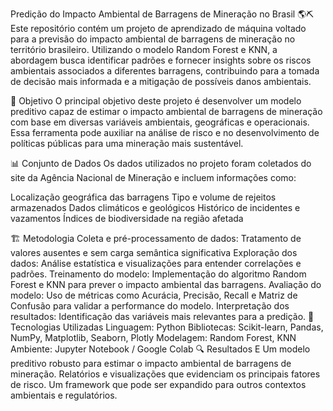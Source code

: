Predição do Impacto Ambiental de Barragens de Mineração no Brasil 🌎⛏️
Este repositório contém um projeto de aprendizado de máquina voltado para a previsão do impacto ambiental de barragens de mineração no território brasileiro. Utilizando o modelo Random Forest e KNN, a abordagem busca identificar padrões e fornecer insights sobre os riscos ambientais associados a diferentes barragens, contribuindo para a tomada de decisão mais informada e a mitigação de possíveis danos ambientais.

📌 Objetivo
O principal objetivo deste projeto é desenvolver um modelo preditivo capaz de estimar o impacto ambiental de barragens de mineração com base em diversas variáveis ambientais, geográficas e operacionais. Essa ferramenta pode auxiliar na análise de risco e no desenvolvimento de políticas públicas para uma mineração mais sustentável.

📊 Conjunto de Dados
Os dados utilizados no projeto foram coletados do site da Agência Nacional de Mineração e incluem informações como:

Localização geográfica das barragens
Tipo e volume de rejeitos armazenados
Dados climáticos e geológicos
Histórico de incidentes e vazamentos
Índices de biodiversidade na região afetada


🏗️ Metodologia
Coleta e pré-processamento de dados: Tratamento de valores ausentes e sem carga semântica significativa
Exploração dos dados: Análise estatística e visualizações para entender correlações e padrões.
Treinamento do modelo: Implementação do algoritmo Random Forest e KNN para prever o impacto ambiental das barragens.
Avaliação do modelo: Uso de métricas como Acurácia, Precisão, Recall e Matriz de Confusão para validar a performance do modelo.
Interpretação dos resultados: Identificação das variáveis mais relevantes para a predição.
🚀 Tecnologias Utilizadas
Linguagem: Python
Bibliotecas: Scikit-learn, Pandas, NumPy, Matplotlib, Seaborn, Plotly
Modelagem: Random Forest, KNN
Ambiente: Jupyter Notebook / Google Colab
🔍 Resultados E
Um modelo preditivo robusto para estimar o impacto ambiental de barragens de mineração.
Relatórios e visualizações que evidenciam os principais fatores de risco.
Um framework que pode ser expandido para outros contextos ambientais e regulatórios.
